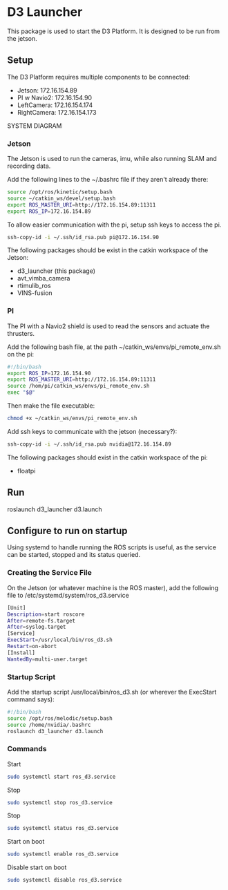 # D3 Launcher

This package is used to start the D3 Platform. It is designed to be run from the jetson.

## Setup

The D3 Platform requires multiple components to be connected:
- Jetson: 172.16.154.89
- PI w Navio2: 172.16.154.90
- LeftCamera: 172.16.154.174
- RightCamera: 172.16.154.173

SYSTEM DIAGRAM


### Jetson

The Jetson is used to run the cameras, imu, while also running SLAM and recording data.

Add the following lines to the ~/.bashrc file if they aren't already there:
```bash
source /opt/ros/kinetic/setup.bash
source ~/catkin_ws/devel/setup.bash
export ROS_MASTER_URI=http://172.16.154.89:11311
export ROS_IP=172.16.154.89
```

To allow easier communication with the pi, setup ssh keys to access the pi.
```bash
ssh-copy-id -i ~/.ssh/id_rsa.pub pi@172.16.154.90
```

The following packages should be exist in the catkin workspace of the Jetson:
- d3\_launcher (this package)
- avt\_vimba\_camera
- rtimulib\_ros
- VINS-fusion


### PI

The PI with a Navio2 shield is used to read the sensors and actuate the thrusters.

Add the following bash file, at the path ~/catkin\_ws/envs/pi\_remote\_env.sh on the pi:
```bash
#!/bin/bash
export ROS_IP=172.16.154.90
export ROS_MASTER_URI=http://172.16.154.89:11311
source /hom/pi/catkin_ws/envs/pi_remote_env.sh
exec "$@"
```
Then make the file executable:
```bash
chmod +x ~/catkin_ws/envs/pi_remote_env.sh
```

Add ssh keys to communicate with the jetson (necessary?):
```bash
ssh-copy-id -i ~/.ssh/id_rsa.pub nvidia@172.16.154.89
```

The following packages should exist in the catkin workspace of the pi:
- floatpi

## Run

roslaunch d3_launcher d3.launch


## Configure to run on startup
Using systemd to handle running the ROS scripts is useful, as the service can be started, stopped and its status queried.

### Creating the Service File
On the Jetson (or whatever machine is the ROS master), add the following file to /etc/systemd/system/ros_d3.service
```bash
[Unit]
Description=start roscore
After=remote-fs.target
After=syslog.target
[Service]
ExecStart=/usr/local/bin/ros_d3.sh
Restart=on-abort
[Install]
WantedBy=multi-user.target
```
### Startup Script
Add the startup script /usr/local/bin/ros\_d3.sh (or wherever the ExecStart command says):
```bash
#!/bin/bash
source /opt/ros/melodic/setup.bash
source /home/nvidia/.bashrc
roslaunch d3_launcher d3.launch
```

### Commands

Start
```bash
sudo systemctl start ros_d3.service
```

Stop
```bash
sudo systemctl stop ros_d3.service
```

Stop
```bash
sudo systemctl status ros_d3.service
```

Start on boot
```bash
sudo systemctl enable ros_d3.service
```

Disable start on boot
```bash
sudo systemctl disable ros_d3.service
```






